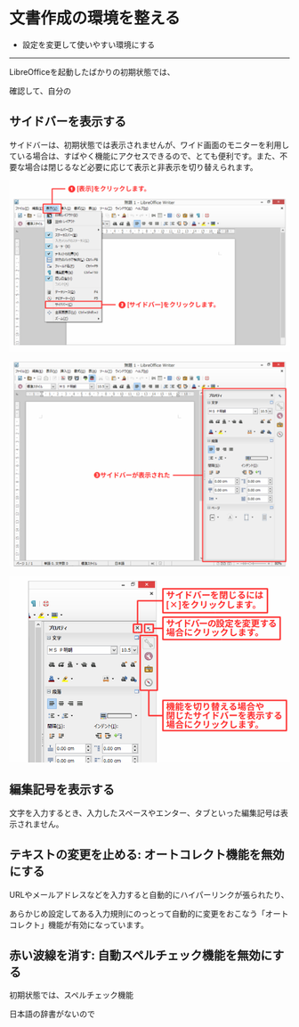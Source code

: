 # 文書作成の環境を整える

- 設定を変更して使いやすい環境にする

----

LibreOfficeを起動したばかりの初期状態では、


確認して、自分の




## サイドバーを表示する

サイドバーは、初期状態では表示されませんが、ワイド画面のモニターを利用している場合は、すばやく機能にアクセスできるので、とても便利です。また、不要な場合は閉じるなど必要に応じて表示と非表示を切り替えられます。

![サイドバーの表示1](../files/writer-sidebar1.png)

![サイドバーの表示2](../files/writer-sidebar2.png)

![サイドバーの表示3](../files/writer-sidebar3.png)


## 編集記号を表示する

文字を入力するとき、入力したスペースやエンター、タブといった編集記号は表示されません。



## テキストの変更を止める: オートコレクト機能を無効にする


URLやメールアドレスなどを入力すると自動的にハイパーリンクが張られたり、

あらかじめ設定してある入力規則にのっとって自動的に変更をおこなう「オートコレクト」機能が有効になっています。


## 赤い波線を消す: 自動スペルチェック機能を無効にする

初期状態では、スペルチェック機能

日本語の辞書がないので






